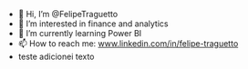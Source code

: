 - 👋 Hi, I’m @FelipeTraguetto
- 👀 I’m interested in finance and analytics 
- 🌱 I’m currently learning Power BI
- 📫 How to reach me: www.linkedin.com/in/felipe-traguetto
- teste
adicionei texto

<!---
FelipeTraguetto/FelipeTraguetto is a ✨ special ✨ repository because its `README.md` (this file) appears on your GitHub profile.
You can click the Preview link to take a look at your changes.
--->
